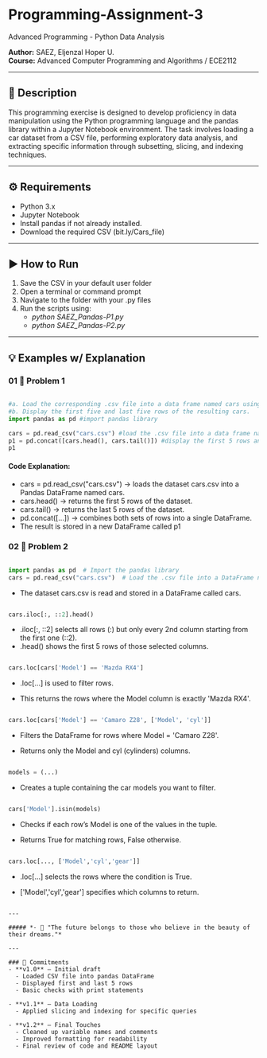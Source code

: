 # Programming-Assignment-3
Advanced Programming - Python Data Analysis

**Author:** SAEZ, Eljenzal Hoper U.  
**Course:** Advanced Computer Programming and Algorithms / ECE2112

---

## 📌 Description
This programming exercise is designed to develop proficiency in data manipulation using the Python programming language and the pandas library within a Jupyter Notebook environment. The task involves loading a car dataset from a CSV file, performing exploratory data analysis, and extracting specific information through subsetting, slicing, and indexing techniques.

---

## ⚙️ Requirements
- Python 3.x  
- Jupyter Notebook
- Install pandas if not already installed.
- Download the required CSV (bit.ly/Cars_file)

---

## ▶️ How to Run
1. Save the CSV in your default user folder
2. Open a terminal or command prompt
3. Navigate to the folder with your .py files
4. Run the scripts using:
   - *python SAEZ_Pandas-P1.py*
   - *python SAEZ_Pandas-P2.py*

---

## 💡 Examples w/ Explanation

### 01 🧠 Problem 1

```python

#a. Load the corresponding .csv file into a data frame named cars using pandas
#b. Display the first five and last five rows of the resulting cars.
import pandas as pd #import pandas library

cars = pd.read_csv("cars.csv") #load the .csv file into a data frame named cars using pandas
p1 = pd.concat([cars.head(), cars.tail()]) #display the first 5 rows and last 5 rows of cars.csv
p1

```

#### Code Explanation:

- cars = pd.read_csv("cars.csv") → loads the dataset cars.csv into a Pandas DataFrame named cars.
- cars.head() → returns the first 5 rows of the dataset.
- cars.tail() → returns the last 5 rows of the dataset.
- pd.concat([...]) → combines both sets of rows into a single DataFrame.
- The result is stored in a new DataFrame called p1


### 02 🧮 Problem 2

```python

import pandas as pd  # Import the pandas library
cars = pd.read_csv("cars.csv")  # Load the .csv file into a DataFrame named cars

```
- The dataset cars.csv is read and stored in a DataFrame called cars.

```python

cars.iloc[:, ::2].head()

```
- .iloc[:, ::2] selects all rows (:) but only every 2nd column starting from the first one (::2).
- .head() shows the first 5 rows of those selected columns.
  

```python

cars.loc[cars['Model'] == 'Mazda RX4']

```
- .loc[...] is used to filter rows.

- This returns the rows where the Model column is exactly 'Mazda RX4'.
  

```python

cars.loc[cars['Model'] == 'Camaro Z28', ['Model', 'cyl']]

```
- Filters the DataFrame for rows where Model = 'Camaro Z28'.

- Returns only the Model and cyl (cylinders) columns.

```python

models = (...)

```
- Creates a tuple containing the car models you want to filter.

```python

cars['Model'].isin(models)

```

- Checks if each row’s Model is one of the values in the tuple.

- Returns True for matching rows, False otherwise.
  
```python

cars.loc[..., ['Model','cyl','gear']]

```

- .loc[...] selects the rows where the condition is True.

- ['Model','cyl','gear'] specifies which columns to return.

```

---

##### *- 🌱 "The future belongs to those who believe in the beauty of their dreams."*

---

### 📝 Commitments
- **v1.0** – Initial draft  
  - Loaded CSV file into pandas DataFrame
  - Displayed first and last 5 rows
  - Basic checks with print statements

- **v1.1** – Data Loading
  - Applied slicing and indexing for specific queries

- **v1.2** – Final Touches 
  - Cleaned up variable names and comments
  - Improved formatting for readability
  - Final review of code and README layout














